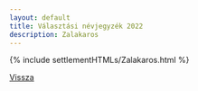 ```yaml
---
layout: default
title: Választási névjegyzék 2022
description: Zalakaros
---
```


{% include settlementHTMLs/Zalakaros.html %}

[Vissza](./)